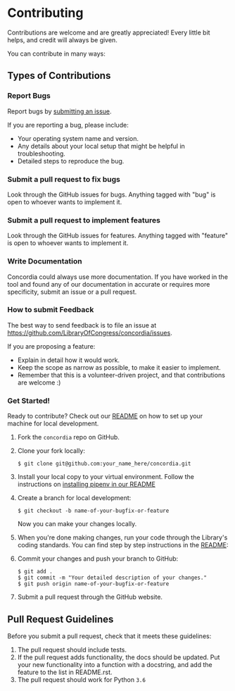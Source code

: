 # Contributing

Contributions are welcome and are greatly appreciated! Every little bit helps, and credit will always be given.

You can contribute in many ways:

## Types of Contributions

### Report Bugs

Report bugs by [submitting an issue](https://github.com/LibraryOfCongress/concordia/issues).

If you are reporting a bug, please include:

-   Your operating system name and version.
-   Any details about your local setup that might be helpful in troubleshooting.
-   Detailed steps to reproduce the bug.

### Submit a pull request to fix bugs

Look through the GitHub issues for bugs. Anything tagged with "bug" is open to whoever wants to implement it.

### Submit a pull request to implement features

Look through the GitHub issues for features. Anything tagged with "feature" is open to whoever wants to implement it.

### Write Documentation

Concordia could always use more documentation. If you have worked in the tool and found any of our documentation in accurate or requires more specificity, submit an issue or a pull request.

### How to submit Feedback

The best way to send feedback is to file an issue at https://github.com/LibraryOfCongress/concordia/issues.

If you are proposing a feature:

-   Explain in detail how it would work.
-   Keep the scope as narrow as possible, to make it easier to implement.
-   Remember that this is a volunteer-driven project, and that contributions
    are welcome :)

### Get Started!

Ready to contribute? Check out our [README](https://github.com/LibraryOfCongress/concordia#concordia) on how to set up your machine for local development.

1. Fork the `concordia` repo on GitHub.
2. Clone your fork locally:

    ```
    $ git clone git@github.com:your_name_here/concordia.git
    ```

3. Install your local copy to your virtual environment. Follow the instructions on [installing pipenv in our README](https://github.com/LibraryOfCongress/concordia/blob/2b211d3054fb681edb28adfab37928ad80ff859c/README.rst#serve)

4. Create a branch for local development:

    `$ git checkout -b name-of-your-bugfix-or-feature`

    Now you can make your changes locally.

5. When you're done making changes, run your code through the Library's coding standards. You can find step by step instructions in the [README](https://github.com/LibraryOfCongress/concordia#code-quality):

6. Commit your changes and push your branch to GitHub:

    ```
    $ git add .
    $ git commit -m "Your detailed description of your changes."
    $ git push origin name-of-your-bugfix-or-feature
    ```

7. Submit a pull request through the GitHub website.

## Pull Request Guidelines

Before you submit a pull request, check that it meets these guidelines:

1. The pull request should include tests.
2. If the pull request adds functionality, the docs should be updated. Put
   your new functionality into a function with a docstring, and add the
   feature to the list in README.rst.
3. The pull request should work for Python `3.6`
